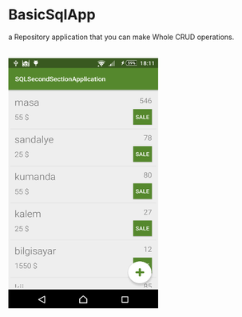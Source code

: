 # BasicSqlApp</br>
a Repository application that
you can make Whole CRUD operations.</br></br></br>
<img src="https://github.com/haliltprkk/BasicSqlApp/blob/master/images/sqlBasic.png" width="300" height="500" align="left"/>
